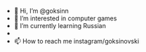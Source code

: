 - 👋 Hi, I’m @goksinn
- 👀 I’m interested in computer games
- 🌱 I’m currently learning Russian
-
- 📫 How to reach me instagram/goksinovski

<!---
goksinn/goksinn is a ✨ special ✨ repository because its `README.md` (this file) appears on your GitHub profile.
You can click the Preview link to take a look at your changes.
--->
